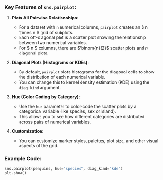 ### Key Features of `sns.pairplot`:

1. **Plots All Pairwise Relationships**:
   - For a dataset with `n` numerical columns, `pairplot` creates an $ n \times n $ grid of subplots.
   - Each off-diagonal plot is a scatter plot showing the relationship between two numerical variables.
   - For $ n $ columns, there are $\binom{n}{2}$ scatter plots and $n$ diagonal plots.

2. **Diagonal Plots (Histograms or KDEs)**:
   - By default, `pairplot` plots histograms for the diagonal cells to show the distribution of each numerical variable.
   - You can change this to kernel density estimation (KDE) using the `diag_kind` argument.

3. **Hue (Color Coding by Category)**:
   - Use the `hue` parameter to color-code the scatter plots by a categorical variable (like species, sex or Island).
   - This allows you to see how different categories are distributed across pairs of numerical variables.

4. **Customization**:
   - You can customize marker styles, palettes, plot size, and other visual aspects of the grid.
   
### Example Code:

```python
sns.pairplot(penguins, hue="species", diag_kind="kde")
plt.show()

